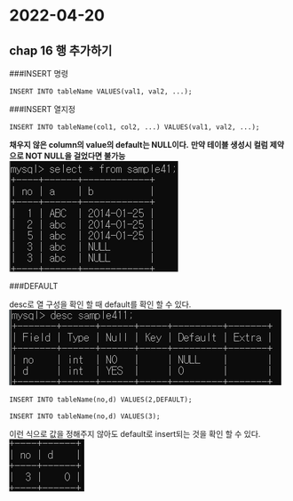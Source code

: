 # 2022-04-20

## chap 16 행 추가하기

###INSERT 명령
```
INSERT INTO tableName VALUES(val1, val2, ...);
```

###INSERT 열지정
```
INSERT INTO tableName(col1, col2, ...) VALUES(val1, val2, ...);
```
**채우지 않은 column의 value의 default는 NULL이다.**
**만약 테이블 생성시 컬럼 제약으로 NOT NULL을 걸었다면 불가능**
![img_1.png](img_1.png)


###DEFAULT

desc로 열 구성을 확인 할 때 default를 확인 할 수 있다.
![img_2.png](img_2.png)
```
INSERT INTO tableName(no,d) VALUES(2,DEFAULT);
``` 
```
INSERT INTO tableName(no,d) VALUES(3); 
```
이런 식으로 값을 정해주지 않아도 default로 insert되는 것을 확인 할 수 있다.
![img_3.png](img_3.png)



